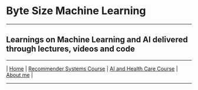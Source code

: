 
# Byte Size Machine Learning 

***
 
## Learnings on Machine Learning and AI delivered through lectures, videos and code 

***


| [Home](index.md)  | [Recommender Systems Course](recsys/index.md)  | [AI and Health Care Course](aihealthcare/index.md)      | [About me](karthik.md) |


***


